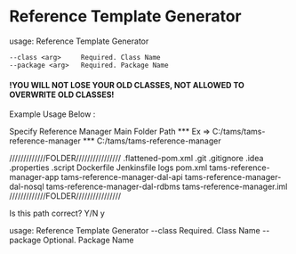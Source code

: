 # Reference Template Generator

usage: Reference Template Generator

    --class <arg>     Required. Class Name
    --package <arg>   Required. Package Name

#### **!YOU WILL NOT LOSE YOUR OLD CLASSES, NOT ALLOWED TO OVERWRITE OLD CLASSES!**

Example Usage Below :

Specify Reference Manager Main Folder Path 
*** Ex => C:/tams/tams-reference-manager ***
C:/tams/tams-reference-manager


/////////////FOLDER////////////////
.flattened-pom.xml
.git
.gitignore
.idea
.properties
.script
Dockerfile
Jenkinsfile
logs
pom.xml
tams-reference-manager-app
tams-reference-manager-dal-api
tams-reference-manager-dal-nosql
tams-reference-manager-dal-rdbms
tams-reference-manager.iml
/////////////FOLDER////////////////


Is this path correct? Y/N
y


usage: Reference Template Generator
    --class <arg>     Required. Class Name
    --package <arg>   Optional. Package Name
